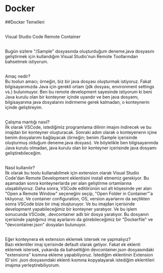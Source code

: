 # Docker

##Docker Temelleri

 <br/> Visual Studio Code Remote Container
 
  <br/> Bugün sizlere "/Sample" dosyasında oluşturduğum deneme.java dosyasını geliştirmek için kullandığım Visual Studio'nun Remote Toollarından bahsetmek istiyorum.
 
  <br/> Amaç nedir?
<br/>  Bu toolun amacı; örneğin, biz bir java dosyası oluşturmak istiyoruz. Fakat bilgisayarımızda Java için gerekli ortam (jdk dosyası, environment settings vs.) bulunmuyor. Ben bu remote development sayesinde istiyorum ki beni Java kurulu olan bir konteyner içinde uyandır ve ben java dosyamı, bilgisayarıma java dosyalarını indirmeme gerek kalmadan, o konteynerin içinde geliştireyim.
 
 <br/> Çalışma mantığı nasıl?
  <br/> İlk olarak VSCode, istediğimiz programlama dilinin imajını indirecek ve bu imajdan bir konteyner oluşturacak.
 Sonraki adım olarak o konteyenerın içine benim dosyalarımı bağlayacak (örneğin; benim /Sample içerisinde oluşturmuş olduğum deneme.java dosyası).
 Ve böylelikle ben bilgisayarımda Java kurulu olmadan, java kurulu olan bir konteyner içerisinde java dosyamı geliştirebileceğim. 
 
<br/>  Nasıl kullanılır?
<br/> İlk olarak bu toolu kullanabilmek için extension olarak Visual Studio Code'dan Remote Development eklentisini install etmemiz gerekiyor. Bu aşamadan sonra konteynerlarda yer alan geliştirme ortamlarına ulaşabiliyoruz.
 Daha sonra, VSCode editörünün sol alt köşesinde yer alan "Open a Remote Window" seçeneğini seçip, "Open Folder in Container"'a tıklıyoruz. Ve container configuration, OS, version ayarlarını da seçtikten sonra VSCode bize bir imaj oluşturuyor. Ve bu imajdan içerisinde development yapabileceğimiz bir konteyner yaratıyor.
 Ve bu işlem sonucunda VSCode, .devcontainer adlı bir dosya yaratıyor. Bu dosyanın içerisinde yaptığımız imaj ayarlarını da görebileceğimiz bir "Dockerfile" ve "devcontainer.json" dosyaları bulunuyor. 
 
  <br/> Eğer konteynera ek extension eklemek istersek ne yapmalıyız?
<br/>  Bazı eklentiler imaj içerisinde default olarak geliyor. Fakat ek eklenti eklemek istersek, yukarıda da bahsettiğim devcontainer.json dosyasındaki "extensions" kısmına ekleme yapabiliyoruz. İstediğim eklentinin Extension ID'sini .json dosyasındaki eklenti kısmına kopyalayarak istediğim eklentileri imajıma yerleştirebiliyorum.
 
 
 
 
